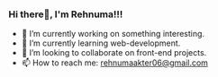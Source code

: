 ### Hi there👋, I'm Rehnuma!!!

- 🔭 I’m currently working on something interesting.
- 🌱 I’m currently learning web-development.
- 👯 I’m looking to collaborate on front-end projects.
- 📫 How to reach me: rehnumaakter06@gmail.com
